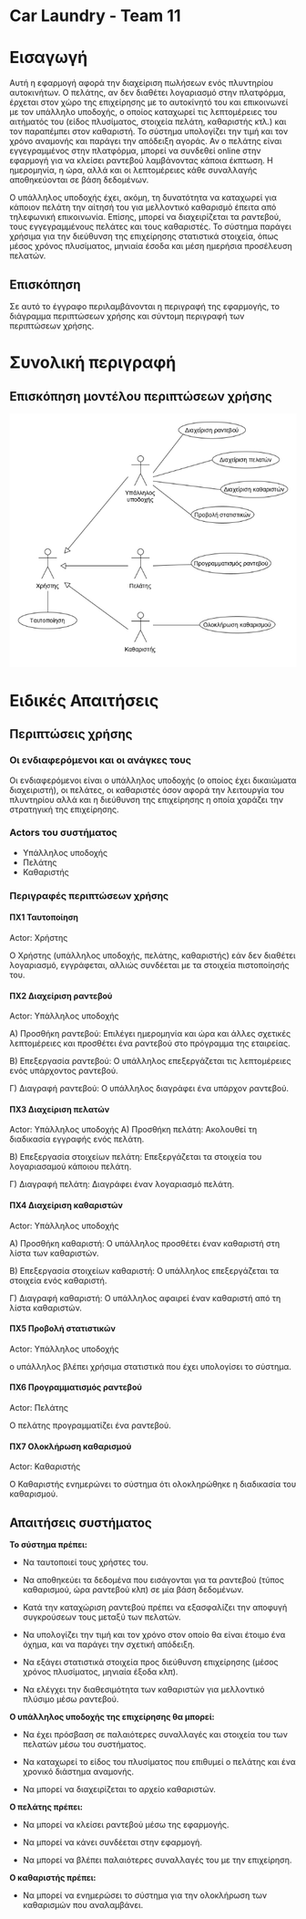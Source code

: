 # Car Laundry - Team 11

# Εισαγωγή

Αυτή η εφαρμογή αφορά την διαχείριση πωλήσεων ενός πλυντηρίου αυτοκινήτων. Ο πελάτης, αν δεν διαθέτει λογαριασμό στην πλατφόρμα, έρχεται στον χώρο της επιχείρησης με το αυτοκίνητό του και επικοινωνεί με τον υπάλληλο υποδοχής, ο οποίος καταχωρεί τις λεπτομέρειες του αιτήματός του (είδος πλυσίματος, στοιχεία πελάτη, καθαριστής κτλ.) και τον παραπέμπει στον καθαριστή. Το σύστημα υπολογίζει την τιμή και τον χρόνο αναμονής και παράγει την απόδειξη αγοράς. Αν ο πελάτης είναι εγγεγραμμένος στην πλατφόρμα, μπορεί να συνδεθεί online στην εφαρμογή για να κλείσει ραντεβού λαμβάνοντας κάποια έκπτωση. Η ημερομηνία, η ώρα, αλλά και οι λεπτομέρειες κάθε συναλλαγής αποθηκεύονται σε βάση δεδομένων. 

Ο υπάλληλος υποδοχής έχει, ακόμη, τη δυνατότητα να καταχωρεί για κάποιον πελάτη την αίτησή του για μελλοντικό καθαρισμό  έπειτα από τηλεφωνική επικοινωνία. Επίσης, μπορεί να διαχειρίζεται τα ραντεβού, τους εγγεγραμμένους πελάτες και τους καθαριστές. Το σύστημα παράγει χρήσιμα για την διεύθυνση της επιχείρησης στατιστικά στοιχεία, όπως μέσος χρόνος πλυσίματος, μηνιαία έσοδα και μέση ημερήσια προσέλευση πελατών.


## Επισκόπηση

Σε αυτό το έγγραφο περιλαμβάνονται η περιγραφή της εφαρμογής, το διάγραμμα περιπτώσεων χρήσης και σύντομη περιγραφή των περιπτώσεων χρήσης.

# Συνολική περιγραφή

## Επισκόπηση μοντέλου περιπτώσεων χρήσης

![Διάγραμμα περιπτώσεων χρήσης](requirements/use-case-diagram.png)

# Ειδικές Απαιτήσεις 

## Περιπτώσεις χρήσης

### Οι ενδιαφερόμενοι και οι ανάγκες τους

Οι ενδιαφερόμενοι είναι ο υπάλληλος υποδοχής (ο οποίος έχει δικαιώματα διαχειριστή), οι πελάτες, οι καθαριστές όσον αφορά την λειτουργία του πλυντηρίου αλλά και η διεύθυνση της επιχείρησης η οποία χαράζει την στρατηγική της επιχείρησης.

### Actors του συστήματος

* Υπάλληλος υποδοχής
* Πελάτης
* Καθαριστής

### Περιγραφές περιπτώσεων χρήσης

#### ΠΧ1 Ταυτοποίηση
Actor: Χρήστης

Ο Χρήστης (υπάλληλος υποδοχής, πελάτης, καθαριστής) εάν δεν διαθέτει λογαριασμό, εγγράφεται, αλλιώς συνδέεται με τα στοιχεία πιστοποίησής του.

#### ΠΧ2 Διαχείριση ραντεβού
Actor: Υπάλληλος υποδοχής

Α) Προσθήκη ραντεβού: Επιλέγει ημερομηνία και ώρα και άλλες σχετικές λεπτομέρειες και προσθέτει ένα ραντεβού στο πρόγραμμα της εταιρείας.

Β) Επεξεργασία ραντεβού: Ο υπάλληλος επεξεργάζεται τις λεπτομέρειες ενός υπάρχοντος ραντεβού.

Γ) Διαγραφή ραντεβού:  Ο υπάλληλος διαγράφει ένα υπάρχον ραντεβού.

#### ΠΧ3 Διαχείριση πελατών
Actor: Υπάλληλος υποδοχής
Α) Προσθήκη πελάτη: Ακολουθεί τη διαδικασία εγγραφής ενός πελάτη.

Β) Επεξεργασία στοιχείων πελάτη: Επεξεργάζεται τα στοιχεία του λογαριασαμού κάποιου πελάτη.

Γ) Διαγραφή πελάτη: Διαγράφει έναν λογαριασμό πελάτη.

#### ΠΧ4 Διαχείριση καθαριστών
Actor: Υπάλληλος υποδοχής

Α) Προσθήκη καθαριστή: Ο υπάλληλος προσθέτει έναν καθαριστή στη λίστα των καθαριστών.

Β) Επεξεργασία στοιχείων καθαριστή: Ο υπάλληλος επεξεργάζεται τα στοιχεία ενός καθαριστή.

Γ) Διαγραφή καθαριστή: Ο υπάλληλος αφαιρεί έναν καθαριστή από τη λίστα καθαριστών.

#### ΠΧ5 Προβολή στατιστικών
Actor: Υπάλληλος υποδοχής

ο υπάλληλος βλέπει χρήσιμα στατιστικά που έχει υπολογίσει το σύστημα.

#### ΠΧ6 Προγραμματισμός ραντεβού
Actor: Πελάτης

Ο πελάτης προγραμματίζει ένα ραντεβού.

#### ΠΧ7 Ολοκλήρωση καθαρισμού
Actor: Καθαριστής

Ο Καθαριστής ενημερώνει το σύστημα ότι ολοκληρώθηκε η διαδικασία του καθαρισμού.

## Απαιτήσεις συστήματος

 **Το σύστημα πρέπει:**
		 
 - Να ταυτοποιεί τους χρήστες του.
   
 - Να αποθηκεύει τα δεδομένα που εισάγονται για τα ραντεβού (τύπος καθαρισμού, ώρα ραντεβού κλπ)  σε μία βάση δεδομένων.
   	  
 - Κατά την καταχώριση ραντεβού πρέπει να εξασφαλίζει την αποφυγή
   	   συγκρούσεων τους μεταξύ των πελατών.
 - Να υπολογίζει την τιμή και τον χρόνο στον οποίο θα είναι έτοιμο ένα
   	   όχημα, και να παράγει την σχετική απόδειξη.

 - Να εξάγει στατιστικά στοιχεία προς διεύθυνση επιχείρησης (μέσος χρόνος πλυσίματος, μηνιαία έξοδα κλπ).
	   
 - Να ελέγχει την διαθεσιμότητα των καθαριστών για μελλοντικό πλύσιμο μέσω ραντεβού.


**O υπάλληλος υποδοχής της επιχείρησης θα μπορεί:**
		 
	 
 - Να έχει πρόσβαση σε παλαιότερες συναλλαγές και στοιχεία του των πελατών μέσω του συστήματος.
 
 - Να καταχωρεί το είδος του πλυσίματος που επιθυμεί ο πελάτης και ένα χρονικό διάστημα αναμονής.
 
 - Να μπορεί να διαχειρίζεται το αρχείο καθαριστών.
 
**Ο πελάτης πρέπει:**
  
 - Να μπορεί να κλείσει ραντεβού μέσω της εφαρμογής.
 
 - Να μπορεί να κάνει συνδέεται στην εφαρμογή.
 
 - Να μπορεί να βλέπει παλαιότερες συναλλαγές του με την επιχείρηση.
 
**Ο καθαριστής πρέπει:**
  
 - Να μπορεί να ενημερώσει το σύστημα για την ολοκλήρωση των καθαρισμών που αναλαμβάνει.